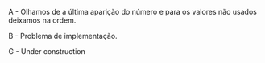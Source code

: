 A - Olhamos de a última aparição do número e para os valores não usados deixamos na ordem.

B - Problema de implementação.


G - Under construction
